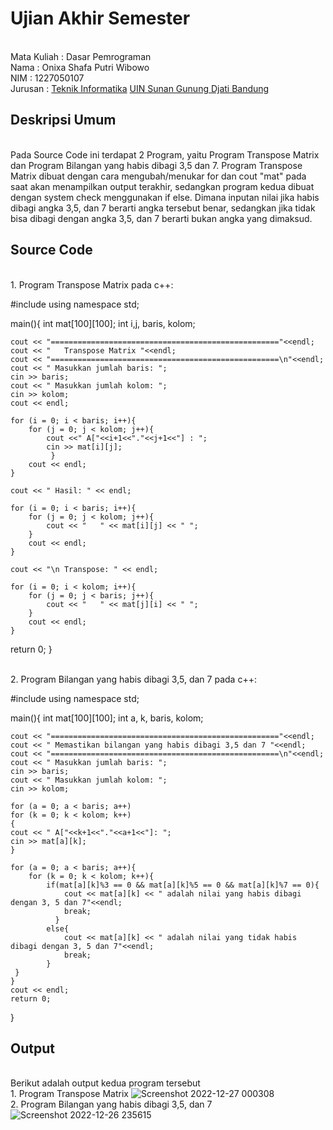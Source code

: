 # Ujian Akhir Semester 
<br>Mata Kuliah 	: Dasar Pemrograman
<br>Nama		: Onixa Shafa Putri Wibowo
<br>NIM		        : 1227050107
<br>Jurusan		: [Teknik Informatika](http://if.uinsgd.ac.id/) [UIN Sunan Gunung Djati Bandung](https://uinsgd.ac.id/) 

## Deskripsi Umum
<br>Pada Source Code ini terdapat 2 Program, yaitu Program Transpose Matrix dan Program Bilangan yang habis dibagi 3,5 dan 7. 
Program Transpose Matrix dibuat dengan cara mengubah/menukar for dan cout "mat" pada saat akan menampilkan output terakhir, sedangkan program kedua dibuat dengan system check menggunakan if else.
Dimana inputan nilai jika habis dibagi angka 3,5, dan 7 berarti angka tersebut benar, sedangkan jika tidak bisa dibagi dengan angka 3,5, dan 7 berarti bukan angka yang dimaksud.
## Source Code
<br> 1. Program Transpose Matrix pada c++:

#include<iostream>
using namespace std;

main(){
	int mat[100][100];
	int i,j, baris, kolom;
  
    cout << "==================================================="<<endl;
    cout << "	Transpose Matrix "<<endl;
  	cout << "===================================================\n"<<endl;
	cout << " Masukkan jumlah baris: ";
	cin >> baris;
	cout << " Masukkan jumlah kolom: ";
	cin >> kolom;
	cout << endl;
	
	for (i = 0; i < baris; i++){
		for (j = 0; j < kolom; j++){
			cout <<" A["<<i+1<<"."<<j+1<<"] : ";
 			cin >> mat[i][j];
			 }
 		cout << endl;
	}
	
	cout << " Hasil: " << endl;
	
	for (i = 0; i < baris; i++){
		for (j = 0; j < kolom; j++){
			cout << "   " << mat[i][j] << " "; 
		}
		cout << endl;
	}
	
	cout << "\n Transpose: " << endl;
	
	for (i = 0; i < kolom; i++){
		for (j = 0; j < baris; j++){
			cout << "   " << mat[j][i] << " "; 
		}
		cout << endl;
	}
  return 0;
 }
  
<br> 2. Program Bilangan yang habis dibagi 3,5, dan 7 pada c++:
  
  #include<iostream>
  using namespace std;

main(){
  	int mat[100][100];
  	int a, k, baris, kolom;
  	
  	cout << "==================================================="<<endl;
    cout << " Memastikan bilangan yang habis dibagi 3,5 dan 7 "<<endl;
  	cout << "===================================================\n"<<endl;
  	cout << " Masukkan jumlah baris: ";
	cin >> baris;
	cout << " Masukkan jumlah kolom: ";
	cin >> kolom;
  	
  	for (a = 0; a < baris; a++)
 	for (k = 0; k < kolom; k++)
 	{
 	cout << " A["<<k+1<<"."<<a+1<<"]: ";
 	cin >> mat[a][k];
 	}
 	
 	for (a = 0; a < baris; a++){
 		for (k = 0; k < kolom; k++){
 			if(mat[a][k]%3 == 0 && mat[a][k]%5 == 0 && mat[a][k]%7 == 0){
  				cout << mat[a][k] << " adalah nilai yang habis dibagi dengan 3, 5 dan 7"<<endl;
  				break;
			  }
			else{
				cout << mat[a][k] << " adalah nilai yang tidak habis dibagi dengan 3, 5 dan 7"<<endl;
				break;
			}
	 }
	}
 	cout << endl;
 	return 0;
}
## Output
<br> Berikut adalah output kedua program tersebut
<br>1. Program Transpose Matrix
![Screenshot 2022-12-27 000308](https://user-images.githubusercontent.com/119369695/209570038-2987acd5-333d-4524-831b-e48b03758175.png)
<br>2. Program Bilangan yang habis dibagi 3,5, dan 7
![Screenshot 2022-12-26 235615](https://user-images.githubusercontent.com/119369695/209569615-92791bf1-a8dc-4d36-a277-f319bab15842.png)
